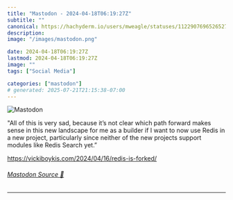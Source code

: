 ```yaml
---
title: "Mastodon - 2024-04-18T06:19:27Z"
subtitle: ""
canonical: https://hachyderm.io/users/mweagle/statuses/112290769652652751
description:
image: "/images/mastodon.png"

date: 2024-04-18T06:19:27Z
lastmod: 2024-04-18T06:19:27Z
image: ""
tags: ["Social Media"]

categories: ["mastodon"]
# generated: 2025-07-21T21:15:38-07:00
---
```

![Mastodon](/images/mastodon.png)

<p>&quot;All of this is very sad, because it’s not clear which path forward makes sense in this new landscape for me as a builder if I want to now use Redis in a new project, particularly since neither of the new projects support modules like Redis Search yet.”</p><p><a href="https://vickiboykis.com/2024/04/16/redis-is-forked/" target="_blank" rel="nofollow noopener noreferrer" translate="no"><span class="invisible">https://</span><span class="ellipsis">vickiboykis.com/2024/04/16/red</span><span class="invisible">is-is-forked/</span></a></p>


###### [Mastodon Source 🐘](https://hachyderm.io/@mweagle/112290769652652751)

___
